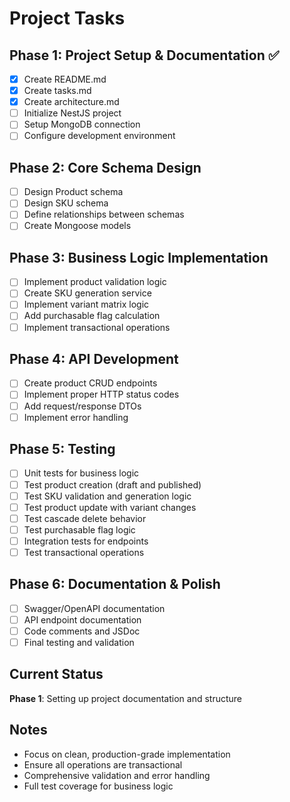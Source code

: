 # Project Tasks

## Phase 1: Project Setup & Documentation ✅
- [x] Create README.md
- [x] Create tasks.md
- [x] Create architecture.md
- [ ] Initialize NestJS project
- [ ] Setup MongoDB connection
- [ ] Configure development environment

## Phase 2: Core Schema Design
- [ ] Design Product schema
- [ ] Design SKU schema
- [ ] Define relationships between schemas
- [ ] Create Mongoose models

## Phase 3: Business Logic Implementation
- [ ] Implement product validation logic
- [ ] Create SKU generation service
- [ ] Implement variant matrix logic
- [ ] Add purchasable flag calculation
- [ ] Implement transactional operations

## Phase 4: API Development
- [ ] Create product CRUD endpoints
- [ ] Implement proper HTTP status codes
- [ ] Add request/response DTOs
- [ ] Implement error handling

## Phase 5: Testing
- [ ] Unit tests for business logic
- [ ] Test product creation (draft and published)
- [ ] Test SKU validation and generation logic
- [ ] Test product update with variant changes
- [ ] Test cascade delete behavior
- [ ] Test purchasable flag logic
- [ ] Integration tests for endpoints
- [ ] Test transactional operations

## Phase 6: Documentation & Polish
- [ ] Swagger/OpenAPI documentation
- [ ] API endpoint documentation
- [ ] Code comments and JSDoc
- [ ] Final testing and validation

## Current Status
**Phase 1**: Setting up project documentation and structure

## Notes
- Focus on clean, production-grade implementation
- Ensure all operations are transactional
- Comprehensive validation and error handling
- Full test coverage for business logic
